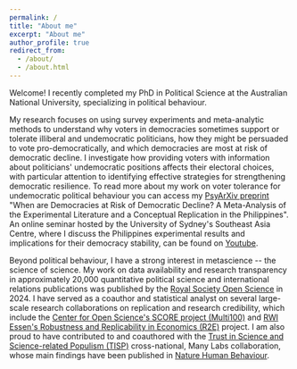 ```yaml
---
permalink: /
title: "About me"
excerpt: "About me"
author_profile: true
redirect_from: 
  - /about/
  - /about.html
---
```


Welcome! I recently completed my PhD in Political Science at the Australian National University, specializing in political behaviour. 

My research focuses on using survey experiments and meta-analytic methods to understand why voters in democracies sometimes support or tolerate illiberal and undemocratic politicians, how they might be persuaded to vote pro-democratically, and which democracies are most at risk of democratic decline. I investigate how providing voters with information about politicians' undemocratic positions affects their electoral choices, with particular attention to identifying effective strategies for strengthening democratic resilience. To read more about my work on voter tolerance for undemocratic political behaviour you can access my [PsyArXiv preprint](https://psyarxiv.com/x4bw3/) "When are Democracies at Risk of Democratic Decline? A Meta-Analysis of the Experimental Literature and a Conceptual Replication in the Philippines". An online seminar hosted by the University of Sydney's Southeast Asia Centre, where I discuss the Philippines experimental results and implications for their democracy stability, can be found on [Youtube](https://www.youtube.com/watch?v=oUY7NpT4Zt0).

Beyond political behaviour, I have a strong interest in metascience -- the science of science. My work on data availability and research transparency in approximately 20,000 quantitative political science and international relations publications was published by the [Royal Society Open Science](https://royalsocietypublishing.org/doi/10.1098/rsos.240313) in 2024. I have served as a coauthor and statistical analyst on several large-scale research collaborations on replication and research credibility, which include the [Center for Open Science's SCORE project (Multi100)](https://osf.io/q5h2c/) and [RWI Essen's Robustness and Replicability in Economics (R2E)](https://www.rwi-essen.de/en/rwi/team/person/projects/detail/robustness-and-replicability-in-economics-r2e-277) project. I am also proud to have contributed to and coauthored with the [Trust in Science and Science-related Populism (TISP)](https://www.tisp-manylabs.com) cross-national, Many Labs collaboration, whose main findings have been published in [Nature Human Behaviour](https://www.nature.com/articles/s41562-024-02090-5).